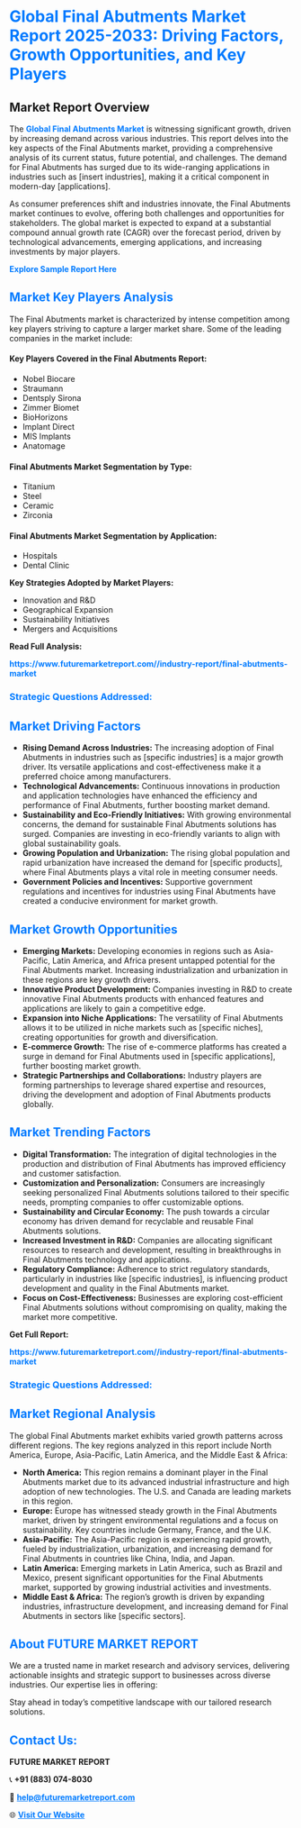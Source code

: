 <h1 style="color: #007BFF;">Global Final Abutments Market Report 2025-2033: Driving Factors, Growth Opportunities, and Key Players</h1>

<section id="overview">
<h2>Market Report Overview</h2>
<p>The <a href="https://www.futuremarketreport.com//industry-report/final-abutments-market" style="color: #007BFF; text-decoration: none;"><strong>Global Final Abutments Market</strong></a> is witnessing significant growth, driven by increasing demand across various industries. This report delves into the key aspects of the Final Abutments market, providing a comprehensive analysis of its current status, future potential, and challenges. The demand for Final Abutments has surged due to its wide-ranging applications in industries such as [insert industries], making it a critical component in modern-day [applications].</p>
<p>As consumer preferences shift and industries innovate, the Final Abutments market continues to evolve, offering both challenges and opportunities for stakeholders. The global market is expected to expand at a substantial compound annual growth rate (CAGR) over the forecast period, driven by technological advancements, emerging applications, and increasing investments by major players.</p>
</section>

<section id="overview">
<p><a href="https://www.futuremarketreport.com//request-sample/reportId=55881" style="color: #007BFF; text-decoration: none;"><strong>Explore Sample Report Here</strong></a></p>
</section>

<section id="key-players">
<h2 style="color: #007BFF;">Market Key Players Analysis</h2>
<p>The Final Abutments market is characterized by intense competition among key players striving to capture a larger market share. Some of the leading companies in the market include:</p>
<h4>Key Players Covered in the Final Abutments Report:</h4>
<ul><li>Nobel Biocare</li><li>Straumann</li><li>Dentsply Sirona</li><li>Zimmer Biomet</li><li>BioHorizons</li><li>Implant Direct</li><li>MIS Implants</li><li>Anatomage</li></ul>
<h4>Final Abutments Market Segmentation by Type:</h4>
<ul><li>Titanium</li><li>Steel</li><li>Ceramic</li><li>Zirconia</li></ul>

<h4>Final Abutments Market Segmentation by Application:</h4>
<ul><li>Hospitals</li><li>Dental Clinic</li></ul>
<p><strong>Key Strategies Adopted by Market Players:</strong></p>
<ul>
<li>Innovation and R&D</li>
<li>Geographical Expansion</li>
<li>Sustainability Initiatives</li>
<li>Mergers and Acquisitions</li>
</ul>
</section>

<section>
<p><strong>Read Full Analysis: </strong></p><a href="https://www.futuremarketreport.com//industry-report/final-abutments-market" style="color: #007BFF; text-decoration: none;"><strong>https://www.futuremarketreport.com//industry-report/final-abutments-market</strong></a>
<h3 style="color: #007BFF;">Strategic Questions Addressed:</h3>
</section>

<section id="driving-factors">
<h2 style="color: #007BFF;">Market Driving Factors</h2>
<ul>
<li><strong>Rising Demand Across Industries:</strong> The increasing adoption of Final Abutments in industries such as [specific industries] is a major growth driver. Its versatile applications and cost-effectiveness make it a preferred choice among manufacturers.</li>
<li><strong>Technological Advancements:</strong> Continuous innovations in production and application technologies have enhanced the efficiency and performance of Final Abutments, further boosting market demand.</li>
<li><strong>Sustainability and Eco-Friendly Initiatives:</strong> With growing environmental concerns, the demand for sustainable Final Abutments solutions has surged. Companies are investing in eco-friendly variants to align with global sustainability goals.</li>
<li><strong>Growing Population and Urbanization:</strong> The rising global population and rapid urbanization have increased the demand for [specific products], where Final Abutments plays a vital role in meeting consumer needs.</li>
<li><strong>Government Policies and Incentives:</strong> Supportive government regulations and incentives for industries using Final Abutments have created a conducive environment for market growth.</li>
</ul>
</section>

<section id="growth-opportunities">
<h2 style="color: #007BFF;">Market Growth Opportunities</h2>
<ul>
<li><strong>Emerging Markets:</strong> Developing economies in regions such as Asia-Pacific, Latin America, and Africa present untapped potential for the Final Abutments market. Increasing industrialization and urbanization in these regions are key growth drivers.</li>
<li><strong>Innovative Product Development:</strong> Companies investing in R&D to create innovative Final Abutments products with enhanced features and applications are likely to gain a competitive edge.</li>
<li><strong>Expansion into Niche Applications:</strong> The versatility of Final Abutments allows it to be utilized in niche markets such as [specific niches], creating opportunities for growth and diversification.</li>
<li><strong>E-commerce Growth:</strong> The rise of e-commerce platforms has created a surge in demand for Final Abutments used in [specific applications], further boosting market growth.</li>
<li><strong>Strategic Partnerships and Collaborations:</strong> Industry players are forming partnerships to leverage shared expertise and resources, driving the development and adoption of Final Abutments products globally.</li>
</ul>
</section>

<section id="trending-factors">
<h2 style="color: #007BFF;">Market Trending Factors</h2>
<ul>
<li><strong>Digital Transformation:</strong> The integration of digital technologies in the production and distribution of Final Abutments has improved efficiency and customer satisfaction.</li>
<li><strong>Customization and Personalization:</strong> Consumers are increasingly seeking personalized Final Abutments solutions tailored to their specific needs, prompting companies to offer customizable options.</li>
<li><strong>Sustainability and Circular Economy:</strong> The push towards a circular economy has driven demand for recyclable and reusable Final Abutments solutions.</li>
<li><strong>Increased Investment in R&D:</strong> Companies are allocating significant resources to research and development, resulting in breakthroughs in Final Abutments technology and applications.</li>
<li><strong>Regulatory Compliance:</strong> Adherence to strict regulatory standards, particularly in industries like [specific industries], is influencing product development and quality in the Final Abutments market.</li>
<li><strong>Focus on Cost-Effectiveness:</strong> Businesses are exploring cost-efficient Final Abutments solutions without compromising on quality, making the market more competitive.</li>
</ul>
</section>

<section>
<p><strong>Get Full Report: </strong></p><a href="https://www.futuremarketreport.com//industry-report/final-abutments-market" style="color: #007BFF; text-decoration: none;"><strong>https://www.futuremarketreport.com//industry-report/final-abutments-market</strong></a>
<h3 style="color: #007BFF;">Strategic Questions Addressed:</h3>
</section>


<section id="regional-analysis">
<h2 style="color: #007BFF;">Market Regional Analysis</h2>
<p>The global Final Abutments market exhibits varied growth patterns across different regions. The key regions analyzed in this report include North America, Europe, Asia-Pacific, Latin America, and the Middle East & Africa:</p>
<ul>
<li><strong>North America:</strong> This region remains a dominant player in the Final Abutments market due to its advanced industrial infrastructure and high adoption of new technologies. The U.S. and Canada are leading markets in this region.</li>
<li><strong>Europe:</strong> Europe has witnessed steady growth in the Final Abutments market, driven by stringent environmental regulations and a focus on sustainability. Key countries include Germany, France, and the U.K.</li>
<li><strong>Asia-Pacific:</strong> The Asia-Pacific region is experiencing rapid growth, fueled by industrialization, urbanization, and increasing demand for Final Abutments in countries like China, India, and Japan.</li>
<li><strong>Latin America:</strong> Emerging markets in Latin America, such as Brazil and Mexico, present significant opportunities for the Final Abutments market, supported by growing industrial activities and investments.</li>
<li><strong>Middle East & Africa:</strong> The region’s growth is driven by expanding industries, infrastructure development, and increasing demand for Final Abutments in sectors like [specific sectors].</li>
</ul>
</section>

<footer>
<h2 style="color: #007BFF;">About FUTURE MARKET REPORT</h2>
<p>We are a trusted name in market research and advisory services, delivering actionable insights and strategic support to businesses across diverse industries. Our expertise lies in offering:</p>

<p>Stay ahead in today’s competitive landscape with our tailored research solutions.</p>

<h2 style="color: #007BFF;">Contact Us:</h2>
<p><strong>FUTURE MARKET REPORT</strong></p>
<p>📞 <strong>+91 (883) 074-8030</strong></p>
<p>📧 <strong><a href="mailto:help@futuremarketreport.com" style="color: #007BFF;">help@futuremarketreport.com</a></strong></p>
<p>🌐 <strong><a href="https://www.futuremarketreport.com/" style="color: #007BFF;">Visit Our Website</a></strong></p>
</footer>
